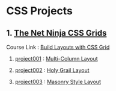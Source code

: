 # CSS Projects

## 1. [The Net Ninja CSS Grids](./TheNetNinja_CSS_Grids/ 'Goto The Net Ninja CSS Grids Directory')

Course Link : [Build Layouts with CSS Grid](https://youtube.com/playlist?list=PL4cUxeGkcC9hk02lFb6EkdXF2DYGl4Gg4/ 'Youtube Link')

1. [project001](./TheNetNinja_CSS_Grids/project001 'Goto project001 Directory') : [Multi-Column Layout](https://youtu.be/5cIMvD2ZDo0/ 'Youtube link')

2. [project002](./TheNetNinja_CSS_Grids/project002 'Goto project002 Directory') : [Holy Grail Layout](https://youtu.be/cJvMbQq0MIQ/ 'Youtube link')
3. [project003](./TheNetNinja_CSS_Grids/project003 'Goto project003 Directory') : [Masonry Style Layout](https://youtu.be/OF7jjbgw0H0/ 'Youtube link')
